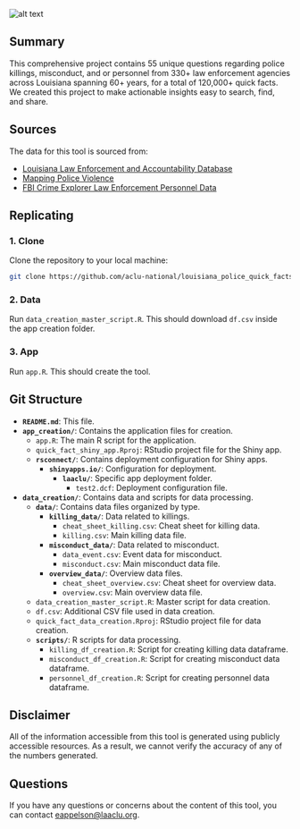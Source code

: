 ![alt text](https://github.com/aclu-national/louisiana_police_quick_facts/blob/5a3a7304842ee61510c4678ce136f67ec83f2ebb/image_facts.png)

## Summary
This comprehensive project contains 55 unique questions regarding police killings, misconduct, and or personnel from 330+ law enforcement agencies across Louisiana spanning 60+ years, for a total of 120,000+ quick facts. We created this project to make actionable insights easy to search, find, and share.


## Sources

The data for this tool is sourced from:
- [Louisiana Law Enforcement and Accountability Database](llead.co)
- [Mapping Police Violence](https://mappingpoliceviolence.org/)
- [FBI Crime Explorer Law Enforcement Personnel Data](https://cde.ucr.cjis.gov/)

## Replicating
### 1. Clone
Clone the repository to your local machine:
```bash
git clone https://github.com/aclu-national/louisiana_police_quick_facts
```
### 2. Data 
Run `data_creation_master_script.R`. This should download `df.csv` inside the app creation folder.

### 3. App
Run `app.R`. This should create the tool. 


## Git Structure

- **`README.md`**: This file.
- **`app_creation/`**: Contains the application files for creation.
  - `app.R`: The main R script for the application.
  - `quick_fact_shiny_app.Rproj`: RStudio project file for the Shiny app.
  - **`rsconnect/`**: Contains deployment configuration for Shiny apps.
    - **`shinyapps.io/`**: Configuration for deployment.
      - **`laaclu/`**: Specific app deployment folder.
        - `test2.dcf`: Deployment configuration file.
- **`data_creation/`**: Contains data and scripts for data processing.
  - **`data/`**: Contains data files organized by type.
    - **`killing_data/`**: Data related to killings.
      - `cheat_sheet_killing.csv`: Cheat sheet for killing data.
      - `killing.csv`: Main killing data file.
    - **`misconduct_data/`**: Data related to misconduct.
      - `data_event.csv`: Event data for misconduct.
      - `misconduct.csv`: Main misconduct data file.
    - **`overview_data/`**: Overview data files.
      - `cheat_sheet_overview.csv`: Cheat sheet for overview data.
      - `overview.csv`: Main overview data file.
  - `data_creation_master_script.R`: Master script for data creation.
  - `df.csv`: Additional CSV file used in data creation.
  - `quick_fact_data_creation.Rproj`: RStudio project file for data creation.
  - **`scripts/`**: R scripts for data processing.
    - `killing_df_creation.R`: Script for creating killing data dataframe.
    - `misconduct_df_creation.R`: Script for creating misconduct data dataframe.
    - `personnel_df_creation.R`: Script for creating personnel data dataframe.


## Disclaimer
All of the information accessible from this tool is generated using publicly accessible resources. As a result, we cannot verify the accuracy of any of the numbers generated.

## Questions
If you have any questions or concerns about the content of this tool, you can contact [eappelson@laaclu.org](mailto:eappelson@laaclu.org).

